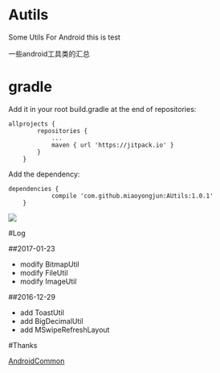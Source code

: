 # Autils

Some Utils For Android this is test

一些android工具类的汇总

# gradle

Add it in your root build.gradle at the end of repositories:
```
allprojects {
		repositories {
			...
			maven { url 'https://jitpack.io' }
		}
	}
```
Add the dependency:
```
dependencies {
	        compile 'com.github.miaoyongjun:AUtils:1.0.1'
	}
```
[![](https://jitpack.io/v/miaoyongjun/AUtils.svg)](https://jitpack.io/#miaoyongjun/AUtils)

#Log

##2017-01-23
- modify BitmapUtil
- modify FileUtil
- modify ImageUtil

##2016-12-29
- add ToastUtil
- add BigDecimalUtil
- add MSwipeRefreshLayout


#Thanks

[AndroidCommon](https://github.com/h4de5ing/AndroidCommon)
